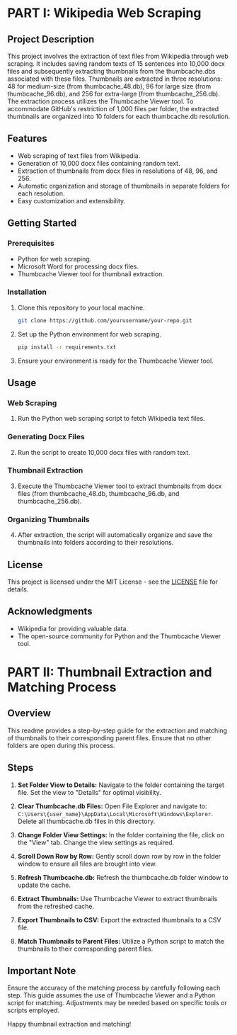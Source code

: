 # PART I: Wikipedia Web Scraping

## Project Description

This project involves the extraction of text files from Wikipedia through web scraping. It includes saving random texts of 15 sentences into 10,000 docx files and subsequently extracting thumbnails from the thumbcache.dbs associated with these files. Thumbnails are extracted in three resolutions: 48 for medium-size (from thumbcache_48.db), 96 for large size (from thumbcache_96.db), and 256 for extra-large (from thumbcache_256.db). The extraction process utilizes the Thumbcache Viewer tool. To accommodate GitHub's restriction of 1,000 files per folder, the extracted thumbnails are organized into 10 folders for each thumbcache.db resolution.

## Features

- Web scraping of text files from Wikipedia.
- Generation of 10,000 docx files containing random text.
- Extraction of thumbnails from docx files in resolutions of 48, 96, and 256.
- Automatic organization and storage of thumbnails in separate folders for each resolution.
- Easy customization and extensibility.

## Getting Started

### Prerequisites

- Python for web scraping.
- Microsoft Word for processing docx files.
- Thumbcache Viewer tool for thumbnail extraction.

### Installation

1. Clone this repository to your local machine.

    ```bash
    git clone https://github.com/yourusername/your-repo.git
    ```

2. Set up the Python environment for web scraping.

    ```bash
    pip install -r requirements.txt
    ```

3. Ensure your environment is ready for the Thumbcache Viewer tool.

## Usage

### Web Scraping

1. Run the Python web scraping script to fetch Wikipedia text files.

### Generating Docx Files

2. Run the script to create 10,000 docx files with random text.

### Thumbnail Extraction

3. Execute the Thumbcache Viewer tool to extract thumbnails from docx files (from thumbcache_48.db, thumbcache_96.db, and thumbcache_256.db).

### Organizing Thumbnails

4. After extraction, the script will automatically organize and save the thumbnails into folders according to their resolutions.

## License

This project is licensed under the MIT License - see the [LICENSE](LICENSE) file for details.

## Acknowledgments

- Wikipedia for providing valuable data.
- The open-source community for Python and the Thumbcache Viewer tool.

# PART II: Thumbnail Extraction and Matching Process

## Overview

This readme provides a step-by-step guide for the extraction and matching of thumbnails to their corresponding parent files. Ensure that no other folders are open during this process.

## Steps

1. **Set Folder View to Details:**
   Navigate to the folder containing the target file. Set the view to "Details" for optimal visibility.

2. **Clear Thumbcache.db Files:**
   Open File Explorer and navigate to: `C:\Users\{user_name}\AppData\Local\Microsoft\Windows\Explorer`. Delete all thumbcache.db files in this directory.

3. **Change Folder View Settings:**
   In the folder containing the file, click on the "View" tab. Change the view settings as required.

4. **Scroll Down Row by Row:**
   Gently scroll down row by row in the folder window to ensure all files are brought into view.

5. **Refresh Thumbcache.db:**
   Refresh the thumbcache.db folder window to update the cache.

6. **Extract Thumbnails:**
   Use Thumbcache Viewer to extract thumbnails from the refreshed cache.

7. **Export Thumbnails to CSV:**
   Export the extracted thumbnails to a CSV file.

8. **Match Thumbnails to Parent Files:**
   Utilize a Python script to match the thumbnails to their corresponding parent files.

## Important Note

Ensure the accuracy of the matching process by carefully following each step. This guide assumes the use of Thumbcache Viewer and a Python script for matching. Adjustments may be needed based on specific tools or scripts employed.

Happy thumbnail extraction and matching!
